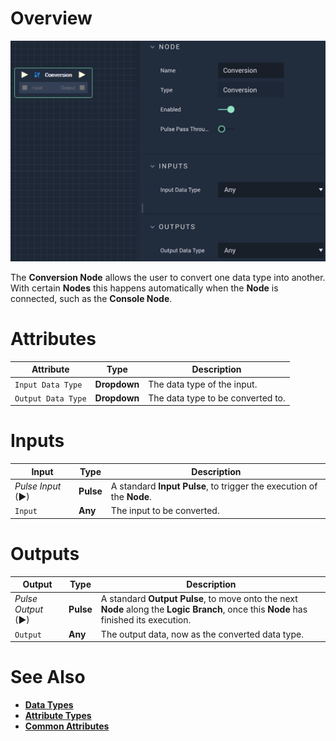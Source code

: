 # Overview

![The Conversion Node.](../../.gitbook/assets/conversion1.png)

The **Conversion Node** allows the user to convert one data type into another. With certain **Nodes** this happens automatically when the **Node** is connected, such as the **Console Node**. 

# Attributes

|Attribute|Type|Description|
|---|---|---|
|`Input Data Type`|**Dropdown**|The data type of the input.|
|`Output Data Type`|**Dropdown**|The data type to be converted to.|

# Inputs

|Input|Type|Description|
|---|---|---|
|*Pulse Input* (►)|**Pulse**|A standard **Input Pulse**, to trigger the execution of the **Node**.|
|`Input`|**Any**|The input to be converted.|
# Outputs

|Output|Type|Description|
|---|---|---|
|*Pulse Output* (►)|**Pulse**|A standard **Output Pulse**, to move onto the next **Node** along the **Logic Branch**, once this **Node** has finished its execution.|
|`Output`|**Any**|The output data, now as the converted data type.|

# See Also

* [**Data Types**](https://docs.incari.com/incari-studio/getting-started/data-types)
* [**Attribute Types**](https://docs.incari.com/incari-studio/getting-started/attributes/attribute-types)
* [**Common Attributes**](https://docs.incari.com/incari-studio/getting-started/attributes/common-attributes)
